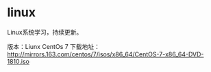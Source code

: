 # linux
Linux系统学习，持续更新。


版本：Liunx CentOs 7   下载地址：http://mirrors.163.com/centos/7/isos/x86_64/CentOS-7-x86_64-DVD-1810.iso

